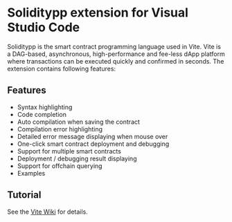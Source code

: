 # Soliditypp extension for Visual Studio Code

Soliditypp is the smart contract programming language used in Vite. Vite is a DAG-based, asynchronous, high-performance and fee-less dApp platform where transactions can be executed quickly and confirmed in seconds. The extension contains following features:

## Features
* Syntax highlighting
* Code completion
* Auto compilation when saving the contract
* Compilation error highlighting
* Detailed error message displaying when mouse over 
* One-click smart contract deployment and debugging
* Support for multiple smart contracts
* Deployment / debugging result displaying
* Support for offchain querying
* Examples

## Tutorial
See the [Vite Wiki](https://vite.wiki/tutorial/contract/debug.html) for details.
  
